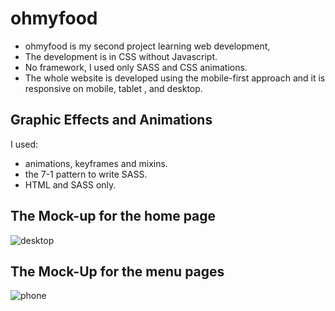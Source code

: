 
# ohmyfood
* ohmyfood is my second project learning web development,
* The development is in CSS without Javascript.
* No framework, I used only SASS and CSS animations.
* The whole website is developed using the mobile-first approach and it is responsive on mobile, tablet , and desktop.
## Graphic Effects and Animations
I used:
* animations, keyframes and mixins.
* the 7-1 pattern to write SASS.
* HTML and SASS only.



## The Mock-up for the home page 
![desktop](/images/Homepage.png)

## The Mock-Up for the menu pages
![phone](/images/bastillemenu.png)
